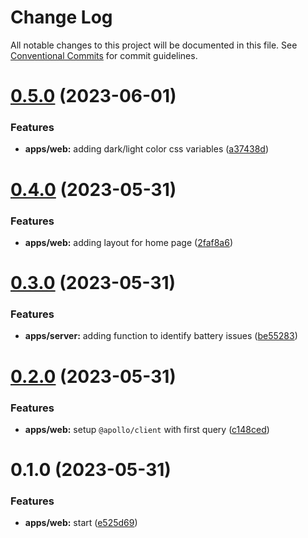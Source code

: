 # Change Log

All notable changes to this project will be documented in this file.
See [Conventional Commits](https://conventionalcommits.org) for commit guidelines.

# [0.5.0](https://github.com/emunhoz/battery-issue-tracker/compare/web@0.4.0...web@0.5.0) (2023-06-01)


### Features

* **apps/web:** adding dark/light color css variables ([a37438d](https://github.com/emunhoz/battery-issue-tracker/commit/a37438dc9437c86eddcf0b189363322aea76d3e0))





# [0.4.0](https://github.com/emunhoz/battery-issue-tracker/compare/web@0.3.0...web@0.4.0) (2023-05-31)


### Features

* **apps/web:** adding layout for home page ([2faf8a6](https://github.com/emunhoz/battery-issue-tracker/commit/2faf8a6722e274da10376a8910fdbcf7699fa401))





# [0.3.0](https://github.com/emunhoz/battery-issue-tracker/compare/web@0.2.0...web@0.3.0) (2023-05-31)


### Features

* **apps/server:** adding function to identify battery issues ([be55283](https://github.com/emunhoz/battery-issue-tracker/commit/be5528389690ccb3532261cd81e6309d4b2c6e68))





# [0.2.0](https://github.com/emunhoz/battery-issue-tracker/compare/web@0.1.0...web@0.2.0) (2023-05-31)


### Features

* **apps/web:** setup `@apollo/client` with first query ([c148ced](https://github.com/emunhoz/battery-issue-tracker/commit/c148ceded3668483d9c2542befde476c4d30f71e))





# 0.1.0 (2023-05-31)


### Features

* **apps/web:** start ([e525d69](https://github.com/emunhoz/battery-issue-tracker/commit/e525d6913edadc054b26ccdbcd0fd94f9a2e246f))
